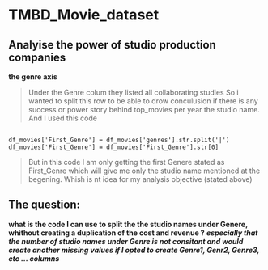 # TMBD_Movie_dataset
## Analyise the power of studio production companies

**the genre axis**
> Under the Genre colum they listed all collaborating studies
> So i wanted to split this row to be able to drow conculusion if there is any success or power story behind top_movies per year the studio name.
> And I used this code

````

df_movies['First_Genre'] = df_movies['genres'].str.split('|')
df_movies['First_Genre'] = df_movies['First_Genre'].str[0]

````

> But in this code I am only getting the first Genere stated as First_Genre
> which will give me only the studio name mentioned at the begening. Whish is nt idea for my analysis objective (stated above)

## The question:
**what is the code I can use to split the the studio names under Genere, whithout creating a duplication of the cost and revenue ?**
**_especially that the number of studio names under Genre is not consitant and would create another missing values if I opted to create Genre1, Genr2, Genre3, etc ... columns_**
